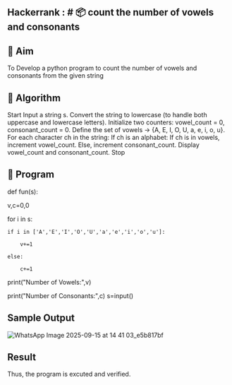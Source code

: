 ## Hackerrank : # 📦 count the number of vowels and consonants
## 🎯 Aim
To Develop a python program to count the number of vowels and consonants from the given string

## 🧠 Algorithm
Start
Input a string s.
Convert the string to lowercase (to handle both uppercase and lowercase letters).
Initialize two counters: vowel_count = 0, consonant_count = 0.
Define the set of vowels → {A, E, I, O, U, a, e, i, o, u}.
For each character ch in the string: If ch is an alphabet: If ch is in vowels, increment vowel_count. Else, increment consonant_count.
Display vowel_count and consonant_count.
Stop

## 🧪 Program
def fun(s):

v,c=0,0

for i in s:
 
    if i in ['A','E','I','O','U','a','e','i','o','u']:
    
        v+=1
    
    else:
    
        c+=1

print("Number of Vowels:",v)

print("Number of Consonants:",c)
s=input()

## Sample Output
![WhatsApp Image 2025-09-15 at 14 41 03_e5b817bf](https://github.com/user-attachments/assets/1cf8ed22-3bed-410b-b6fa-ce3bcffe4b84)


## Result
Thus, the program is excuted and verified.

